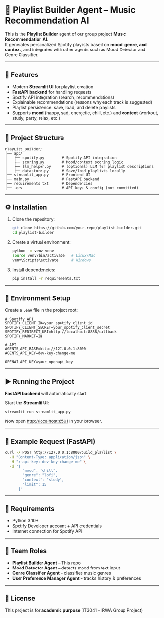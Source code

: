 # 🎵 Playlist Builder Agent – Music Recommendation AI

This is the **Playlist Builder** agent of our group project **Music Recommendation AI**.  
It generates personalized Spotify playlists based on **mood, genre, and context**, and integrates with other agents such as Mood Detector and Genre Classifier.

---

## 🚀 Features
- Modern **Streamlit UI** for playlist creation  
- **FastAPI backend** for handling requests  
- Spotify API integration (search, recommendations)  
- Explainable recommendations (reasons why each track is suggested)  
- Playlist persistence: save, load, and delete playlists  
- Supports **mood** (happy, sad, energetic, chill, etc.) and **context** (workout, study, party, relax, etc.)

---

## 📂 Project Structure
```
PlayList_Builder/
│── app/
│   ├── spotify.py        # Spotify API integration
│   ├── scoring.py        # Mood/context scoring logic
│   ├── llm_helper.py     # (optional) LLM for playlist descriptions
│   ├── datastore.py      # Save/load playlists locally
│── streamlit_app.py      # Frontend UI
│── main.py               # FastAPI backend
│── requirements.txt      # Dependencies
│── .env                  # API keys & config (not committed)
```

---

## ⚙️ Installation

1. Clone the repository:
   ```bash
   git clone https://github.com/your-repo/playlist-builder.git
   cd playlist-builder
   ```

2. Create a virtual environment:
   ```bash
   python -m venv venv
   source venv/bin/activate   # Linux/Mac
   venv\Scripts\activate      # Windows
   ```

3. Install dependencies:
   ```bash
   pip install -r requirements.txt
   ```

---

## 🔑 Environment Setup

Create a **`.env`** file in the project root:

```env
# Spotify API
SPOTIFY_CLIENT_ID=your_spotify_client_id
SPOTIFY_CLIENT_SECRET=your_spotify_client_secret
SPOTIFY_REDIRECT_URI=http://localhost:8888/callback
SPOTIFY_MARKET=IN

# API
AGENTS_API_BASE=http://127.0.0.1:8000
AGENTS_API_KEY=dev-key-change-me

OPENAI_API_KEY=your_openapi_key
```

---

## ▶️ Running the Project

**FastAPI backend** will automatically start

Start the **Streamlit UI**:
```bash
streamlit run streamlit_app.py
```

Now open [http://localhost:8501](http://localhost:8501) in your browser.

---

## 🧪 Example Request (FastAPI)
```bash
curl -X POST http://127.0.0.1:8000/build_playlist \
  -H "Content-Type: application/json" \
  -H "x-api-key: dev-key-change-me" \
  -d '{
        "mood": "chill",
        "genre": "lofi",
        "context": "study",
        "limit": 15
      }'
```

---

## 📌 Requirements
- Python 3.10+
- Spotify Developer account + API credentials
- Internet connection for Spotify API

---

## 👥 Team Roles
- **Playlist Builder Agent** – This repo  
- **Mood Detector Agent** – detects mood from text input  
- **Genre Classifier Agent** – classifies music genres  
- **User Preference Manager Agent** – tracks history & preferences  

---

## 📜 License
This project is for **academic purpose** (IT3041 – IRWA Group Project).  
